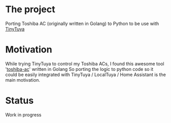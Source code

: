 # The project
Porting Toshiba AC (originally written in Golang) to Python to be use with [TinyTuya](https://github.com/jasonacox/tinytuya)

# Motivation
While trying TinyTuya to control my Toshiba ACs, I found this awesome tool '[toshiba-ac](https://github.com/k3a/toshiba-ac)' written in Golang 
So porting the logic to python code so it could be easily integrated with TinyTuya / LocalTuya / Home Assistant is the main motivation.

# Status
Work in progress

